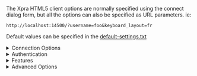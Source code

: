 The Xpra HTML5 client options are normally specified using the connect dialog form,
but all the options can also be specified as URL parameters. ie:
```
http://localhost:14500/?username=foo&keyboard_layout=fr
```
Default values can be specified in the [default-settings.txt](../html5/default-settings.txt)

<details>
  <summary>Connection Options</summary>

|Parameter Name|Purpose|Default Value|
|--------------|-------|-------------|
|`server`      |Hostname or IP address of the xpra server to connect to|`*1`|
|`port`        |Port number of the xpra server|`*1`|
|`username`    |Authentication with the server|
|`password`    |Authentication with the server|
|`ssl`         |Enable SSL connection to the xpra server|`*1`|
|`insecure`	   |Allow sending of passwords over unencrypted connections|No|
|`path`        |The WebSocket path to connect to (usually not needed)|`*1`|
|`display`     |The display to connect to (for proxy servers)| |
|`encryption`  |To enable encryption, specify `AES`|
|`key`         |The `AES` key to use|
|`sharing`     |Allow other clients to connect to the same session|No|
|`steal`       |Take over the session and disconnect any existing client(s)|Yes|
|`reconnect`   |Automatically reconnect when the connection drops|Yes|
|`bandwidth_limit` |Bandwidth budget in bits per second|`0` (no limit)|
|`override_width`|The desired width of client desktop, pixels|width of browser window|

`*1` the default values for the server host, port and SSL status will mirror that of the connection
which was used to load the HTMl5 client (as found in the browser's URL bar), and those values don't usually need to be modified.
</details>

<details>
  <summary>Authentication</summary>

Some browsers have security features which may remove the `password`
from the URL parameters.\
This can be worked around by:
* using a secure `https` connection.
* using Javascript to keep the password value client side in
the browser's [`sessionStorage`](https://developer.mozilla.org/en-US/docs/Web/API/Window/sessionStorage) area,
just like the default connect page does.

If the authentication module used by the xpra server supports it,
authentication is done using [HMAC](https://en.wikipedia.org/wiki/HMAC) with a strong
hash function (`SHA256` or better) which means that the actual password is never sent
to the xpra server.\
By default the HTML5 client will refuse to send passwords over remote unencrypted connections.
</details>

<details>
  <summary>Features</summary>

|Parameter Name|Purpose|Default Value|
|--------------|-------|-------------|
|`keyboard`    |Enable keyboard input|Enabled unless the client does not have a mouse pointer device|
|`keyboard_layout`|The keyboard layout the client will be using|`us`|
|`clipboard`   |Enable clipboard sharing|Yes|
|`printing`    |Enable printer forwarding|Yes|
|`file_transfer`|Enable file-transfers|Yes|
|`swap_keys`   |Swap Command and Control keys|Yes on MacOS|
|`scroll_reverse_x` |Reverse X axis of the mouse pointer|No|
|`scroll_reverse_y` |Reverse Y axis of the mouse pointer|Yes on MacOS|
|`floating_menu` |Show a floating menu|Yes|
|`toolbar_position` |Default position of the toolbar (ie: `top`, `top-right`)|`top-left`|
|`autohide`    |Hide most of the toolbar until the pointer hovers over it|No|
|`sound`       |Forward audio from the server ("speaker output")|Yes|
|`video`       |Allow the use of software video decoding|Yes on 64-bit clients|
</details>

<details>
  <summary>Advanced Options</summary>

|Parameter Name|Purpose|Default Value|
|--------------|-------|-------------|
|`audio_codec` |Which audio format to use|_detected_|
|`encoding`    |Which picture encoding to use (ie: `png`, `jpeg`, `webp`, etc)|`auto`|
|`remote_logging`|Send important events to the server|Yes|
|`action`      |Connection mode (ie: `start`, `shadow`)|`connect`|
|`shadow_display`|The display to shadow if `action=shadow`|
|`submit`      |Show diagnostics when disconnecting|Yes|
|`start`       |Request the server to run this command after connecting|
|`exit_with_children` |If starting a new session, terminate it when the last start command exits|No|
|`exit_with_client`|If starting a new session, terminate it when the connection is closed|No|
</details>
